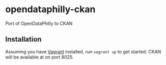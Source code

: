 opendataphilly-ckan
===================

Port of OpenDataPhilly to CKAN

Installation
---------------

Assuming you have [Vagrant](http://www.vagrantup.com/) installed, run `vagrant up` to get started.
CKAN will be available at on port 8025.
